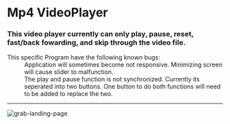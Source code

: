 # Mp4 VideoPlayer

<h3>This video player currently can only play, pause, reset, fast/back fowarding, and skip through the video file.</h3>

<dl>
  <dt>This specific Program have the following known bugs:</dt>
  <dd>Application will sometimes become not responsive. Minimizing screen will cause slider to malfunction.</dd>
  <dd>The play and pause function is not synchronized. Currently its seperated into two buttons. One button to do both functions will need to be added to replace the two.</dd>
</dl>




-----------------------------------------------------------------------------------------------------------------------------------------------------------------------------------
![grab-landing-page](https://github.com/fcanales18/VideoPlayer-Clone/blob/main/video%20players%20gif%20sample.gif)
